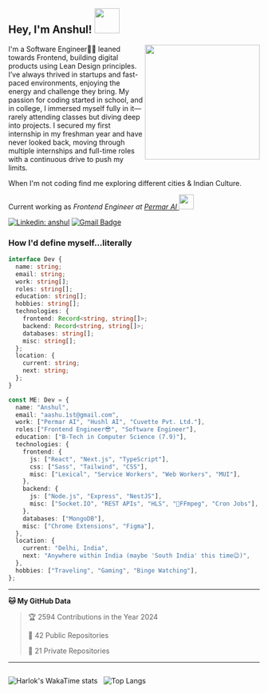 <h2> Hey, I'm Anshul! <img src="https://media.giphy.com/media/12oufCB0MyZ1Go/giphy.gif" width="50"></h2>

<img align='right' style="z-index:20;float:right" src="https://media.giphy.com/media/M9gbBd9nbDrOTu1Mqx/giphy.gif" width="230">
<p> I'm a Software Engineer🧑‍💻 leaned towards Frontend, building digital products using Lean Design principles. I’ve always thrived in startups and fast-paced environments, enjoying the energy and challenge they bring. My passion for coding started in school, and in college, I immersed myself fully in it—rarely attending classes but diving deep into projects. I secured my first internship in my freshman year and have never looked back, moving through multiple internships and full-time roles with a continuous drive to push my limits. </p>

<p > 
When I'm not coding find me exploring different cities & Indian Culture.
</p>


<p>Current working as <em>Frontend Engineer at <a href="https://www.permar.ai/">Permar AI
</a><img src="https://media.giphy.com/media/WUlplcMpOCEmTGBtBW/giphy.gif" width="30"> 
</em></p>

[![Linkedin: anshul](https://img.shields.io/badge/-Anshul-blue?style=flat-square&logo=Linkedin&logoColor=white&link=https://www.linkedin.com/in/aashu0148/)](https://www.linkedin.com/in/aashu0148/)
[![Gmail Badge](https://img.shields.io/badge/-aashu.1st@gmail.com-c14438?style=flat-square&logo=Gmail&logoColor=white&link=mailto:aashu.1st@gmail.com)](mailto:aashu.1st@gmail.com)

  
<h3>How I'd define myself...literally</h3>

```typescript
interface Dev {
  name: string;
  email: string;
  work: string[];
  roles: string[];
  education: string[];
  hobbies: string[];
  technologies: {
    frontend: Record<string, string[]>;
    backend: Record<string, string[]>;
    databases: string[];
    misc: string[];
  };
  location: {
    current: string;
    next: string;
  };
}

const ME: Dev = {
  name: "Anshul",
  email: "aashu.1st@gmail.com",
  work: ["Permar AI", "Hushl AI", "Cuvette Pvt. Ltd."],
  roles:["Frontend Engineer😎", "Software Engineer"],
  education: ["B-Tech in Computer Science (7.9)"],
  technologies: {
    frontend: {
      js: ["React", "Next.js", "TypeScript"],
      css: ["Sass", "Tailwind", "CSS"],
      misc: ["Lexical", "Service Workers", "Web Workers", "MUI"],
    },
    backend: {
      js: ["Node.js", "Express", "NestJS"],
      misc: ["Socket.IO", "REST APIs", "HLS", "🤏FFmpeg", "Cron Jobs"],
    },
    databases: ["MongoDB"],
    misc: ["Chrome Extensions", "Figma"],
  },
  location: {
    current: "Delhi, India",
    next: "Anywhere within India (maybe 'South India' this time😉)",
  },
  hobbies: ["Traveling", "Gaming", "Binge Watching"],
};
```

---

**🐱 My GitHub Data** 
> 🏆 2594 Contributions in the Year 2024
 > 
> 📜 42 Public Repositories 
 > 
> 🔑 21 Private Repositories 
 

---

<div style="display:flex; gap:12px;flex-wrap:wrap;">

![Harlok's WakaTime stats](https://github-readme-stats.vercel.app/api/wakatime?username=aashu0148\&layout=compact)

![Top Langs](https://github-readme-stats.vercel.app/api/top-langs/?username=aashu0148\&hide_progress=true)

</div>